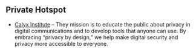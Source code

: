## Private Hotspot

  * [Calyx Institute](https://calyxinstitute.org/) – They mission is to educate the public about privacy in digital communications and to develop tools that anyone can use. By embracing “privacy by design,” we help make digital security and privacy more accessible to everyone.